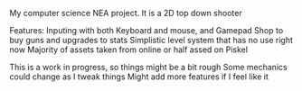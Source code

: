 My computer science NEA project. It is a 2D top down shooter

Features:
  Inputing with both Keyboard and mouse, and Gamepad
  Shop to buy guns and upgrades to stats
  Simplistic level system that has no use right now
  Majority of assets taken from online or half assed on Piskel

This is a work in progress, so things might be a bit rough
Some mechanics could change as I tweak things
Might add more features if I feel like it
